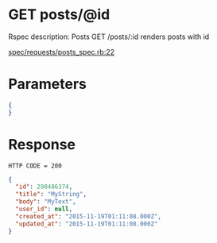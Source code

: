 # GET posts/@id

Rspec description: Posts GET /posts/:id renders posts with id

[spec/requests/posts_spec.rb:22](/spec/requests/posts_spec.rb#L22)

# Parameters

```json
{
}
```

# Response

```
HTTP CODE = 200
```

```json
{
  "id": 298486374,
  "title": "MyString",
  "body": "MyText",
  "user_id": null,
  "created_at": "2015-11-19T01:11:08.000Z",
  "updated_at": "2015-11-19T01:11:08.000Z"
}
```